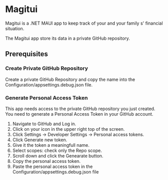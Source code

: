 # Magitui

Magitui is a .NET MAUI app to keep track of your and your family s' financial situation.

The Magitui app store its data in a private GitHub repository.

## Prerequisites

### Create Private GitHub Repository

Create a private GitHub Repository and copy the name into the Configuration/appsettings.debug.json file.

### Generate Personal Access Token

This app needs access to the private GitHub repository you just created. You need to generate a Personal Access Token in your GitHub account.

1. Navigate to GitHub and Log in. 
2. Click on your icon in the upper right top of the screen.
3. Click Settings -> Developer Settings -> Personal access tokens.
4. Click Generate new token.
5. Give it the token a meaningfull name.
6. Select scopes: check only the Repo scope.
7. Scroll down and click the Genearate button.
8. Copy the personal access token.
9. Paste the personal access token in the Configuration/appsettings.debug.json file







